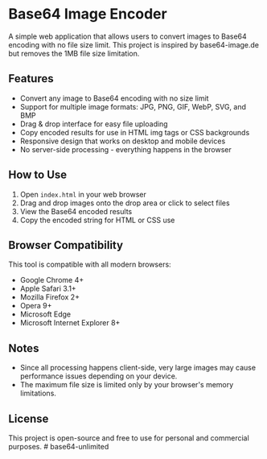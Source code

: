 # Base64 Image Encoder

A simple web application that allows users to convert images to Base64 encoding with no file size limit. This project is inspired by base64-image.de but removes the 1MB file size limitation.

## Features

- Convert any image to Base64 encoding with no size limit
- Support for multiple image formats: JPG, PNG, GIF, WebP, SVG, and BMP
- Drag & drop interface for easy file uploading
- Copy encoded results for use in HTML img tags or CSS backgrounds
- Responsive design that works on desktop and mobile devices
- No server-side processing - everything happens in the browser

## How to Use

1. Open `index.html` in your web browser
2. Drag and drop images onto the drop area or click to select files
3. View the Base64 encoded results
4. Copy the encoded string for HTML or CSS use

## Browser Compatibility

This tool is compatible with all modern browsers:

- Google Chrome 4+
- Apple Safari 3.1+
- Mozilla Firefox 2+
- Opera 9+
- Microsoft Edge
- Microsoft Internet Explorer 8+

## Notes

- Since all processing happens client-side, very large images may cause performance issues depending on your device.
- The maximum file size is limited only by your browser's memory limitations.

## License

This project is open-source and free to use for personal and commercial purposes. #   b a s e 6 4 - u n l i m i t e d  
 
